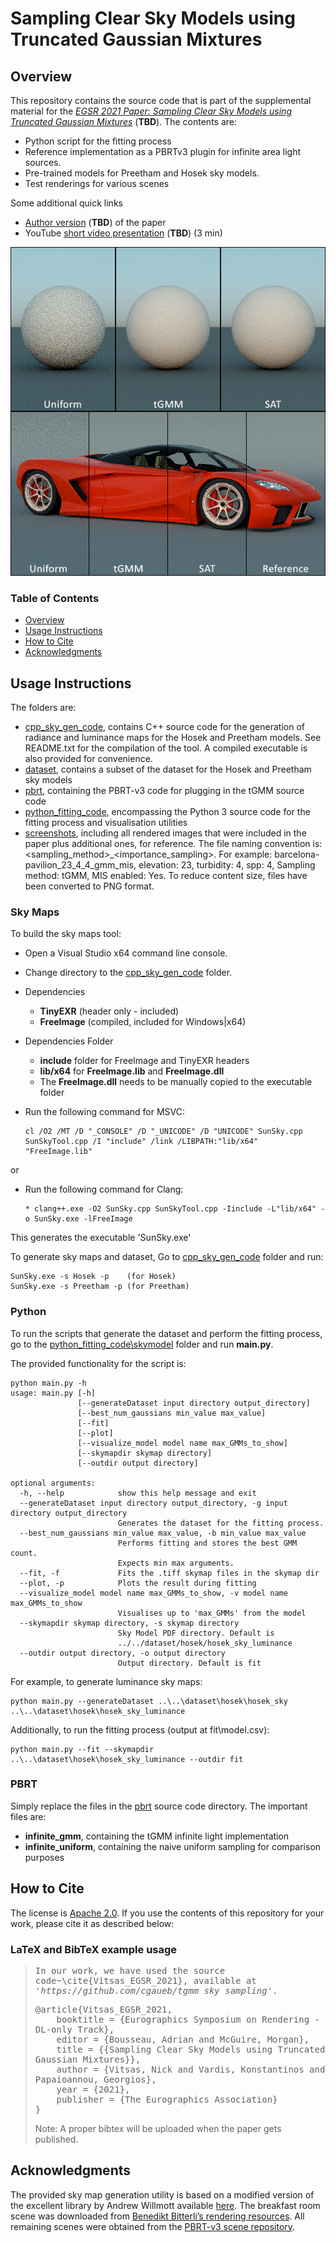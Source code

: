 # Sampling Clear Sky Models using Truncated Gaussian Mixtures

## Overview
This repository contains the source code that is part of the supplemental material for the *[EGSR 2021 Paper: Sampling Clear Sky Models using Truncated Gaussian Mixtures](https://#)* (**TBD**). The contents are:

- Python script for the fitting process
- Reference implementation as a PBRTv3 plugin for infinite area light sources.
- Pre-trained models for Preetham and Hosek sky models.
- Test renderings for various scenes

Some additional quick links
- [Author version](https://#) (**TBD**) of the paper
- YouTube [short video presentation](https://#) (**TBD**) (3 min)

![Image](teaser.png)

### Table of Contents

- [Overview](#Overview)
- [Usage Instructions](#Usage-Instructions)
- [How to Cite](#How-to-Cite)
- [Acknowledgments](#Acknowledgments)

## Usage Instructions

The folders are:
- [cpp_sky_gen_code](cpp_sky_gen_code), contains C++ source code for the generation of radiance and luminance maps for the Hosek and Preetham models. See README.txt for the compilation of the tool. A compiled executable is also provided for convenience.
- [dataset](dataset), contains a subset of the dataset for the Hosek and Preetham sky models
- [pbrt](pbrt), containing the PBRT-v3 code for plugging in the tGMM source code
- [python_fitting_code](python_fitting_code), encompassing the Python 3 source code for the fitting process and visualisation utilities
- [screenshots](screenshots), including all rendered images that were included in the paper plus additional ones, for reference. The file naming convention is: <model>_<elevation>_<turbidity>_<spp>_<sampling_method>_<importance_sampling>. For example: barcelona-pavilion_23_4_4_gmm_mis, elevation: 23, turbidity: 4, spp: 4, Sampling method: tGMM, MIS enabled: Yes. To reduce content size, files have been converted to PNG format.

### Sky Maps

To build the sky maps tool:
- Open a Visual Studio x64 command line console.
- Change directory to the [cpp_sky_gen_code](cpp_sky_gen_code) folder.
- Dependencies
    - **TinyEXR** (header only - included)
    - **FreeImage** (compiled, included for Windows|x64)
- Dependencies Folder
    - **include** folder for FreeImage and TinyEXR headers
    - **lib/x64** for **FreeImage.lib** and **FreeImage.dll**
    - The **FreeImage.dll** needs to be manually copied to the executable folder

- Run the following command for MSVC:
    ```shell
    cl /O2 /MT /D "_CONSOLE" /D "_UNICODE" /D "UNICODE" SunSky.cpp SunSkyTool.cpp /I "include" /link /LIBPATH:"lib/x64" "FreeImage.lib"
    ```
or    
- Run the following command for Clang:
    ```shell
    * clang++.exe -O2 SunSky.cpp SunSkyTool.cpp -Iinclude -L"lib/x64" -o SunSky.exe -lFreeImage
    ```
This generates the executable 'SunSky.exe'

To generate sky maps and dataset, Go to [cpp_sky_gen_code](cpp_sky_gen_code) folder and run:
```shell
SunSky.exe -s Hosek -p    (for Hosek)
SunSky.exe -s Preetham -p (for Preetham)
```

### Python
To run the scripts that generate the dataset and perform the fitting process, go to the [python_fitting_code\skymodel](python_fitting_code\skymodel) folder and run **main.py**.

The provided functionality for the script is:
```
python main.py -h
usage: main.py [-h] 
               [--generateDataset input directory output_directory]
               [--best_num_gaussians min_value max_value] 
               [--fit] 
               [--plot]
               [--visualize_model model name max_GMMs_to_show]
               [--skymapdir skymap directory] 
               [--outdir output directory]

optional arguments:
  -h, --help            show this help message and exit
  --generateDataset input directory output_directory, -g input directory output_directory
                        Generates the dataset for the fitting process.
  --best_num_gaussians min_value max_value, -b min_value max_value
                        Performs fitting and stores the best GMM count.
                        Expects min max arguments.
  --fit, -f             Fits the .tiff skymap files in the skymap dir
  --plot, -p            Plots the result during fitting
  --visualize_model model name max_GMMs_to_show, -v model name max_GMMs_to_show
                        Visualises up to 'max_GMMs' from the model
  --skymapdir skymap directory, -s skymap directory
                        Sky Model PDF directory. Default is
                        ../../dataset/hosek/hosek_sky_luminance
  --outdir output directory, -o output directory
                        Output directory. Default is fit
```

For example, to generate luminance sky maps: 
```shell
python main.py --generateDataset ..\..\dataset\hosek\hosek_sky ..\..\dataset\hosek\hosek_sky_luminance
```
Additionally, to run the fitting process (output at fit\model.csv):
```shell
python main.py --fit --skymapdir ..\..\dataset\hosek\hosek_sky_luminance --outdir fit
```

### PBRT

Simply replace the files in the [pbrt](pbrt) source code directory. The important files are: 
- **infinite_gmm**, containing the tGMM infinite light implementation
- **infinite_uniform**, containing the naive uniform sampling for comparison purposes

## How to Cite
The license is [Apache 2.0](LICENSE). If you use the contents of this repository for your work, please cite it as described below:

### LaTeX and BibTeX example usage

<blockquote>
<pre style="white-space:pre-wrap;">
In our work, we have used the source code~\cite{Vitsas_EGSR_2021}, available at <em>'https://github.com/cgaueb/tgmm_sky_sampling'</em>.
</pre>

<pre style="white-space:pre-wrap;">
@article{Vitsas_EGSR_2021,
    booktitle = {Eurographics Symposium on Rendering - DL-only Track},
    editor = {Bousseau, Adrian and McGuire, Morgan},
    title = {{Sampling Clear Sky Models using Truncated Gaussian Mixtures}},
    author = {Vitsas, Nick and Vardis, Konstantinos and Papaioannou, Georgios},
    year = {2021},
    publisher = {The Eurographics Association}
}
</pre>
Note: A proper bibtex will be uploaded when the paper gets published.
</blockquote>

## Acknowledgments
The provided sky map generation utility is based on a modified version of the excellent library by Andrew Willmott available [here](https://github.com/andrewwillmott/sun-sky).
The breakfast room scene was downloaded from [Benedikt Bitterli’s rendering resources](https://benedikt-bitterli.me/resources/). All remaining scenes were
obtained from the [PBRT-v3 scene repository](https://www.pbrt.org/scenes-v3.html).
